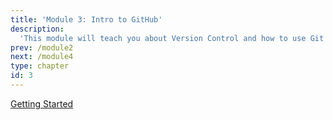 ```yaml
---
title: 'Module 3: Intro to GitHub'
description:
  'This module will teach you about Version Control and how to use Git and Github.'
prev: /module2
next: /module4
type: chapter
id: 3
---
```


<exercise id="1" title="Getting Started with Github">

[Getting Started](https://foundations.projectpythia.org/foundations/getting-started-github.html)

</exercise>